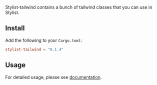 Stylist-tailwind contains a bunch of tailwind classes that you can use in Stylist.

## Install

Add the following to your `Cargo.toml`:

```toml
stylist-tailwind = "0.1.4"
```

## Usage

For detailed usage, please see
[documentation](https://docs.rs/crate/stylist-tailwind/).
